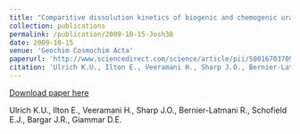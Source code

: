 ```yaml
---
title: "Comparitive dissolution kinetics of biogenic and chemogenic uraninite under oxidizing conditions in the presence of carbonate"
collection: publications
permalink: /publication/2009-10-15-Josh38
date: 2009-10-15
venue: 'Geochim Cosmochim Acta'
paperurl: 'http://www.sciencedirect.com/science/article/pii/S0016703709004542'
citation: 'Ulrich K.U., Ilton E., Veeramani H., Sharp J.O., Bernier-Latmani R., Schofield E.J., Bargar J.R., Giammar D.E.'
---
```


<a href='http://www.sciencedirect.com/science/article/pii/S0016703709004542'>Download paper here</a>

 Ulrich K.U., Ilton E., Veeramani H., Sharp J.O., Bernier-Latmani R., Schofield E.J., Bargar J.R., Giammar D.E.
